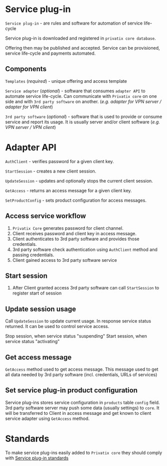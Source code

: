 # Service plug-in

`Service plug-in` - are rules and software for automation of service life-cycle

Service plug-in is downloaded and registered in `privatix core database`.

Offering then may be published and accepted. Service can be provisioned, service life-cycle and payments automated.

## Components

`Templates` (_required_) - unique offering and access template

`Service adapter` (_optional_) - software that consumes `adapter API` to automate service life-cycle. Can communicate with `Privatix core` on one side and with `3rd party software` on another. (_e.g. adapter for VPN server / adapter for VPN client_)

`3rd party software` (_optional_) - software that is used to provide or consume service and report its usage. It is usually server and/or client software (_e.g. VPN server / VPN client_)

# Adapter API

`AuthClient` - verifies password for a given client key.

`StartSession` - creates a new client session.

`UpdateSession` - updates and optionally stops the current client session.

`GetAccess` - returns an access message for a given client key.

`SetProductConfig` - sets product configuration for access messages.

## Access service workflow

1. `Privatix Core` generates password for client channel.
2. Client receives password and client key in access message.
3. Client authenticates to 3rd party software and provides those credentials.
4. 3rd party software check authentication using `AuthClient` method and passing credentials.
5. Client gained access to 3rd party software service

## Start session

1. After Client granted access 3rd party software can call `StartSession` to register start of session

## Update session usage

Call `UpdateSession` to update current usage. In response service status returned. It can be used to control service access.

Stop session, when service status "suspending"
Start session, when service status "activating"

## Get access message

`GetAccess` method used to get access message. This message used to get all data needed by 3rd party software (incl. credentials, URLs of services)

## Set service plug-in product configuration

Service plug-ins stores service configuration in `products` table `config` field. 3rd party software server may push some data (usually settings) to `core`. It will be transferred to Client in access message and get known to client service adapter using `GetAccess` method.

# Standards

To make service plug-ins easily added to `Privatix core` they should comply with [ Service plug-in standards](/doc/#service_plug-in_standards)
